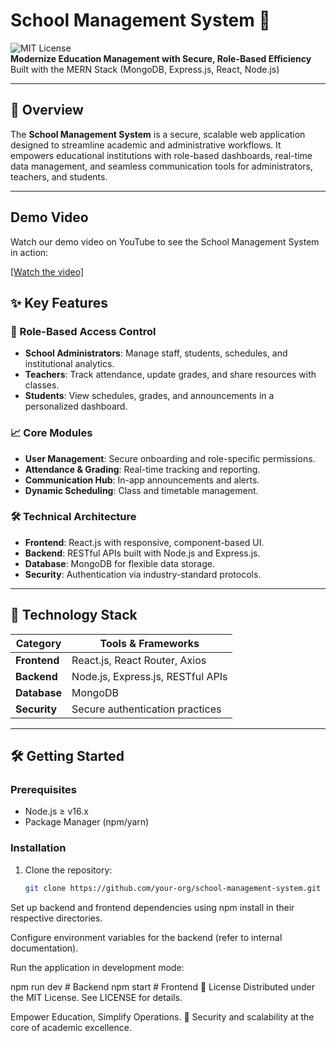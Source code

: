 # School Management System 🏫  

![MIT License](https://img.shields.io/badge/License-MIT-green.svg)  
**Modernize Education Management with Secure, Role-Based Efficiency**  
Built with the MERN Stack (MongoDB, Express.js, React, Node.js)  

---

## 🚀 Overview  
The **School Management System** is a secure, scalable web application designed to streamline academic and administrative workflows. It empowers educational institutions with role-based dashboards, real-time data management, and seamless communication tools for administrators, teachers, and students.  

---
## Demo Video

Watch our demo video on YouTube to see the School Management System in action:

[[Watch the video]](https://www.youtube.com/watch?v=QhekqdrBsCc)



## ✨ Key Features  

### 🔐 Role-Based Access Control  
- **School Administrators**: Manage staff, students, schedules, and institutional analytics.  
- **Teachers**: Track attendance, update grades, and share resources with classes.  
- **Students**: View schedules, grades, and announcements in a personalized dashboard.  

### 📈 Core Modules  
- **User Management**: Secure onboarding and role-specific permissions.  
- **Attendance & Grading**: Real-time tracking and reporting.  
- **Communication Hub**: In-app announcements and alerts.  
- **Dynamic Scheduling**: Class and timetable management.  

### 🛠 Technical Architecture  
- **Frontend**: React.js with responsive, component-based UI.  
- **Backend**: RESTful APIs built with Node.js and Express.js.  
- **Database**: MongoDB for flexible data storage.  
- **Security**: Authentication via industry-standard protocols.  

---

## 🧩 Technology Stack  

| **Category**   | **Tools & Frameworks**                          |  
|----------------|-------------------------------------------------|  
| **Frontend**   | React.js, React Router, Axios                   |  
| **Backend**    | Node.js, Express.js, RESTful APIs               |  
| **Database**   | MongoDB                                         |  
| **Security**   | Secure authentication practices                 |  

---

## 🛠 Getting Started  

### Prerequisites  
- Node.js ≥ v16.x  
- Package Manager (npm/yarn)  

### Installation  
1. Clone the repository:  
   ```bash
   git clone https://github.com/your-org/school-management-system.git
Set up backend and frontend dependencies using npm install in their respective directories.

Configure environment variables for the backend (refer to internal documentation).

Run the application in development mode:



npm run dev  # Backend
npm start    # Frontend
📜 License
Distributed under the MIT License. See LICENSE for details.


Empower Education, Simplify Operations.
🔐 Security and scalability at the core of academic excellence.

